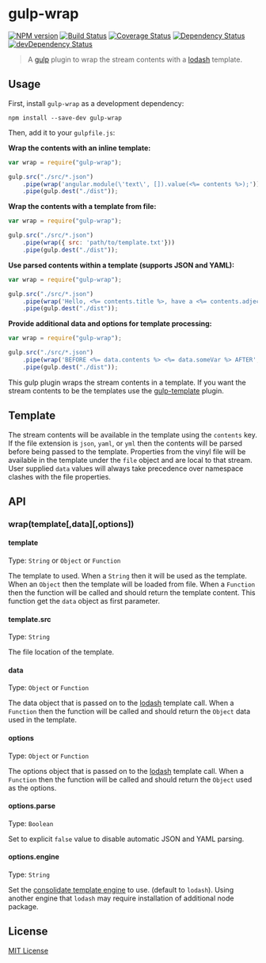 # gulp-wrap

[![NPM version](https://img.shields.io/npm/v/gulp-wrap.svg?style=flat)](https://www.npmjs.com/package/gulp-wrap)
[![Build Status](https://secure.travis-ci.org/adamayres/gulp-wrap.svg?branch=master)](http://travis-ci.org/adamayres/gulp-wrap)
[![Coverage Status](https://img.shields.io/coveralls/adamayres/gulp-wrap.svg?style=flat)](https://coveralls.io/r/adamayres/gulp-wrap)
[![Dependency Status](https://img.shields.io/david/adamayres/gulp-wrap.svg?style=flat&label=deps)](https://david-dm.org/adamayres/gulp-wrap)
[![devDependency Status](https://img.shields.io/david/dev/adamayres/gulp-wrap.svg?style=flat&label=devDeps)](https://david-dm.org/adamayres/gulp-wrap#info=devDependencies)

> A [gulp](https://github.com/gulpjs/gulp) plugin to wrap the stream contents with a [lodash](http://lodash.com/docs#template) template.

## Usage

First, install `gulp-wrap` as a development dependency:

```shell
npm install --save-dev gulp-wrap
```

Then, add it to your `gulpfile.js`:

**Wrap the contents with an inline template:**

```javascript
var wrap = require("gulp-wrap");

gulp.src("./src/*.json")
    .pipe(wrap('angular.module(\'text\', []).value(<%= contents %>);'))
    .pipe(gulp.dest("./dist"));
```

**Wrap the contents with a template from file:**

```javascript
var wrap = require("gulp-wrap");

gulp.src("./src/*.json")
    .pipe(wrap({ src: 'path/to/template.txt'}))
    .pipe(gulp.dest("./dist"));
```

**Use parsed contents within a template (supports JSON and YAML):**

```javascript
var wrap = require("gulp-wrap");

gulp.src("./src/*.json")
    .pipe(wrap('Hello, <%= contents.title %>, have a <%= contents.adjective %> day.'))
    .pipe(gulp.dest("./dist"));
```

**Provide additional data and options for template processing:**

```javascript
var wrap = require("gulp-wrap");

gulp.src("./src/*.json")
    .pipe(wrap('BEFORE <%= data.contents %> <%= data.someVar %> AFTER', { someVar: 'someVal'}, { variable: 'data' }))
    .pipe(gulp.dest("./dist"));
```

This gulp plugin wraps the stream contents in a template. If you want the stream contents to be the templates use the [gulp-template](https://github.com/sindresorhus/gulp-template) plugin.

## Template

The stream contents will be available in the template using the `contents` key. If the file extension is `json`, `yaml`, or `yml` then the contents will be parsed before being passed to the template. Properties from the vinyl file will be available in the template under the `file` object and are local to that stream. User supplied `data` values will always take precedence over namespace clashes with the file properties.

## API

### wrap(template\[,data\]\[,options\])

#### template
Type: `String` or `Object` or `Function`

The template to used. When a `String` then it will be used as the template. When an `Object` then the template will be loaded from file. When a `Function` then the function will be called and should return the template content. This function get the `data` object as first parameter.

#### template.src
Type: `String`

The file location of the template.

#### data
Type: `Object` or `Function`

The data object that is passed on to the [lodash](http://lodash.com/docs#template) template call. When a `Function` then the function will be called and should return the `Object` data used in the template.  

#### options
Type: `Object` or `Function`

The options object that is passed on to the [lodash](http://lodash.com/docs#template) template call. When a `Function` then the function will be called and should return the `Object` used as the options.

#### options.parse
Type: `Boolean`

Set to explicit `false` value to disable automatic JSON and YAML parsing.

#### options.engine
Type: `String`

Set the [consolidate template engine](https://www.npmjs.com/package/consolidate) to use. (default to `lodash`).
Using another engine that `lodash` may require installation of additional node package.

## License

[MIT License](http://en.wikipedia.org/wiki/MIT_License)
